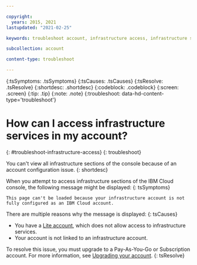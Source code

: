 ```yaml
---

copyright:
  years: 2015, 2021
lastupdated: "2021-02-25"

keywords: troubleshoot account, infrastructure access, infrastructure services 

subcollection: account

content-type: troubleshoot

---
```


{:tsSymptoms: .tsSymptoms}
{:tsCauses: .tsCauses}
{:tsResolve: .tsResolve}
{:shortdesc: .shortdesc}
{:codeblock: .codeblock}
{:screen: .screen}
{:tip: .tip}
{:note: .note}
{:troubleshoot: data-hd-content-type='troubleshoot'}

# How can I access infrastructure services in my account?
{: #troubleshoot-infrastructure-access}
{: troubleshoot}

You can't view all infrastructure sections of the console because of an account configuration issue.
{: shortdesc}

When you attempt to access infrastructure sections of the IBM Cloud console, the following message might be displayed:
{: tsSymptoms}

`This page can't be loaded because your infrastructure account is not fully configured as an IBM Cloud account.`

There are multiple reasons why the message is displayed:
{: tsCauses}

* You have a [Lite account](/docs/account?topic=account-accounts#liteaccount), which does not allow access to infrastructure services.
* Your account is not linked to an infrastructure account.


To resolve this issue, you must upgrade to a Pay-As-You-Go or Subscription account. For more information, see [Upgrading your account](/docs/account?topic=account-upgrading-account).
{: tsResolve}
